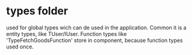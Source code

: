 # types folder

used for global types wich can de used in the application. Common it is a entity types, like
TUser/IUser. Function types like 'TypeFetchGoodsFunction' store in component, because function types
used once.
